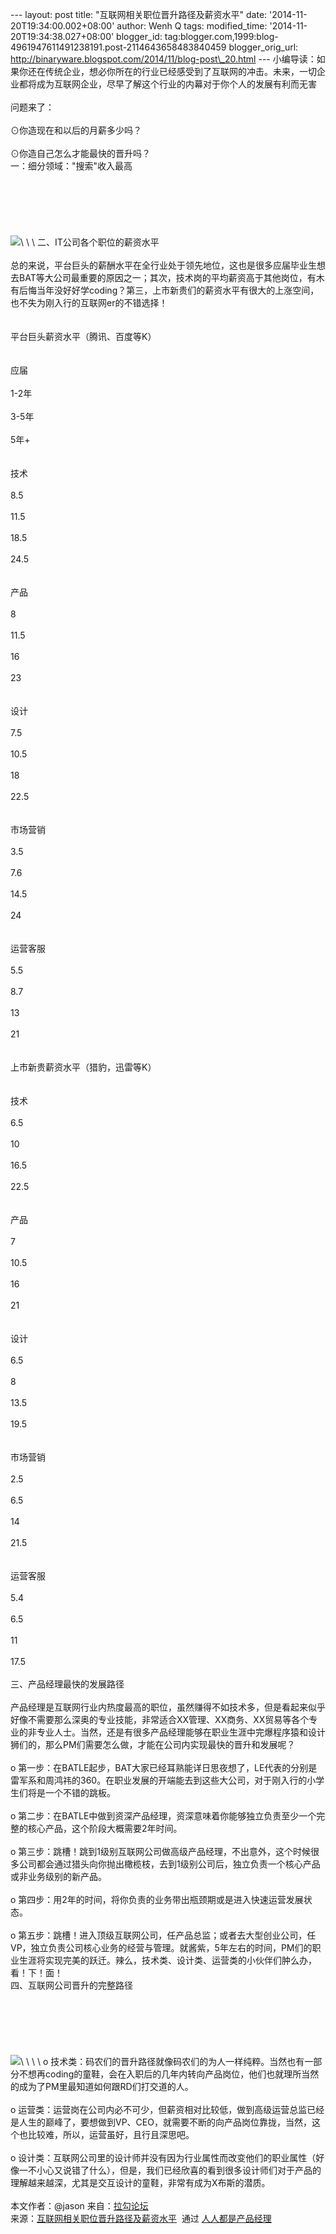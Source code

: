 --- layout: post title: "互联网相关职位晋升路径及薪资水平" date:
'2014-11-20T19:34:00.002+08:00' author: Wenh Q tags: modified\_time:
'2014-11-20T19:34:38.027+08:00' blogger\_id:
tag:blogger.com,1999:blog-4961947611491238191.post-2114643658483840459
blogger\_orig\_url:
http://binaryware.blogspot.com/2014/11/blog-post\_20.html ---
小编导读：如果你还在传统企业，想必你所在的行业已经感受到了互联网的冲击。未来，一切企业都将成为互联网企业，尽早了解这个行业的内幕对于你个人的发展有利而无害\
\
问题来了：\
\
⊙你造现在和以后的月薪多少吗？\
\
⊙你造自己怎么才能最快的晋升吗？\
一：细分领域："搜索"收入最高\
\
\
\
\
\
\
![](https://images-blogger-opensocial.googleusercontent.com/gadgets/proxy?url=http%3A%2F%2Fmmbiz.qpic.cn%2Fmmbiz%2FicXIibR0JApQWhibiaIxmWqRibGeQl5EPia3kECe8PXL2nMeDK3EnM7jEhicRpLJr9XNUksnU3VibHxLtibpfBdXlulJvFg%2F640%3Ftp%3Dwebp&container=blogger&gadget=a&rewriteMime=image%2F*)\
\
\
二、IT公司各个职位的薪资水平\
\
总的来说，平台巨头的薪酬水平在全行业处于领先地位，这也是很多应届毕业生想去BAT等大公司最重要的原因之一；其次，技术岗的平均薪资高于其他岗位，有木有后悔当年没好好学coding？第三，上市新贵们的薪资水平有很大的上涨空间，也不失为刚入行的互联网er的不错选择！\
\
\
平台巨头薪资水平（腾讯、百度等K）\
 \
\
应届 \
\
1-2年 \
\
3-5年 \
\
5年+\
\
\
技术 \
\
8.5 \
\
11.5 \
\
18.5 \
\
24.5\
\
\
产品 \
\
8 \
\
11.5 \
\
16 \
\
23\
\
\
设计 \
\
7.5 \
\
10.5 \
\
18 \
\
22.5\
\
\
市场营销 \
\
3.5 \
\
7.6 \
\
14.5 \
\
24\
\
\
运营客服 \
\
5.5 \
\
8.7 \
\
13 \
\
21\
\
\
上市新贵薪资水平（猎豹，迅雷等K）\
\
\
技术 \
\
6.5 \
\
10 \
\
16.5 \
\
22.5\
\
\
产品 \
\
7 \
\
10.5 \
\
16 \
\
21\
\
\
设计 \
\
6.5 \
\
8 \
\
13.5 \
\
19.5\
\
\
市场营销 \
\
2.5 \
\
6.5 \
\
14 \
\
21.5\
\
\
运营客服 \
\
5.4 \
\
6.5 \
\
11 \
\
17.5\
\
三、产品经理最快的发展路径\
\
产品经理是互联网行业内热度最高的职位，虽然赚得不如技术多，但是看起来似乎好像不需要那么深奥的专业技能，非常适合XX管理、XX商务、XX贸易等各个专业的非专业人士。当然，还是有很多产品经理能够在职业生涯中完爆程序猿和设计狮们的，那么PM们需要怎么做，才能在公司内实现最快的晋升和发展呢？\
\
o
第一步：在BATLE起步，BAT大家已经耳熟能详日思夜想了，LE代表的分别是雷军系和周鸿祎的360。在职业发展的开端能去到这些大公司，对于刚入行的小学生们将是一个不错的跳板。\
\
o
第二步：在BATLE中做到资深产品经理，资深意味着你能够独立负责至少一个完整的核心产品，这个阶段大概需要2年时间。\
\
o
第三步：跳槽！跳到1级别互联网公司做高级产品经理，不出意外，这个时候很多公司都会通过猎头向你抛出橄榄枝，去到1级别公司后，独立负责一个核心产品或非业务级别的新产品。\
\
o
第四步：用2年的时间，将你负责的业务带出瓶颈期或是进入快速运营发展状态。\
\
o
第五步：跳槽！进入顶级互联网公司，任产品总监；或者去大型创业公司，任VP，独立负责公司核心业务的经营与管理。就酱紫，5年左右的时间，PM们的职业生涯将实现完美的跃迁。辣么，技术类、设计类、运营类的小伙伴们肿么办，看！下！面！\
四、互联网公司晋升的完整路径\
\
\
\
\
\
\
![](https://images-blogger-opensocial.googleusercontent.com/gadgets/proxy?url=http%3A%2F%2Fmmbiz.qpic.cn%2Fmmbiz%2FicXIibR0JApQWhibiaIxmWqRibGeQl5EPia3kEHMTnwmyuqHJQaMTPe2rRhf7ibuupiaicbRHNEumJic0vB60dO4nd4bvUIQ%2F640%3Ftp%3Dwebp&container=blogger&gadget=a&rewriteMime=image%2F*)\
\
\
\
o
技术类：码农们的晋升路径就像码农们的为人一样纯粹。当然也有一部分不想再coding的童鞋，会在入职后的几年内转向产品岗位，他们也就理所当然的成为了PM里最知道如何跟RD们打交道的人。\
\
o
运营类：运营岗在公司内必不可少，但薪资相对比较低，做到高级运营总监已经是人生的巅峰了，要想做到VP、CEO，就需要不断的向产品岗位靠拢，当然，这个也比较难，所以，运营虽好，且行且深思吧。\
\
o
设计类：互联网公司里的设计师并没有因为行业属性而改变他们的职业属性（好像一不小心又说错了什么），但是，我们已经欣喜的看到很多设计师们对于产品的理解越来越深，尤其是交互设计的童鞋，非常有成为X布斯的潜质。\
\
本文作者：@jason
来自：[拉勾论坛](http://www.lagoujobs.com/forum.php?mod=viewthread&tid=23470)
\
来源：[互联网相关职位晋升路径及薪资水平](http://www.woshipm.com/zhichang/120058.html)  通过 [人人都是产品经理](http://www.woshipm.com/)
